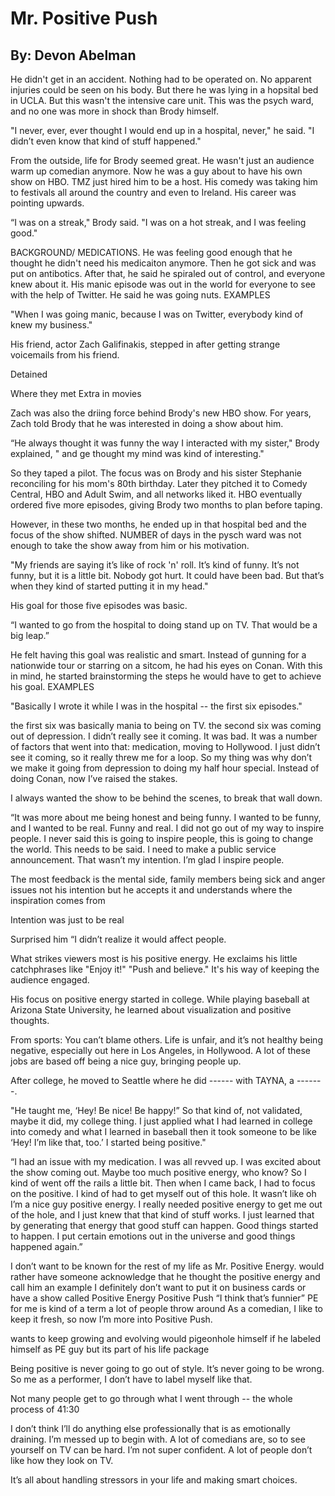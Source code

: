 # Mr. Positive Push 

## By: Devon Abelman 


He didn't get in an accident. Nothing had to be operated on. No apparent injuries could be seen on his body. But there he was lying in a hopsital bed in UCLA. But this wasn't the intensive care unit. This was the psych ward, and no one was more in shock than Brody himself. 

"I never, ever, ever thought I would end up in a hospital, never," he said. "I didn’t even know that kind of stuff happened." 

From the outside, life for Brody seemed great. He wasn't just an audience warm up comedian anymore. Now he was a guy about to have his own show on HBO. TMZ just hired him to be a host. His comedy was taking him to festivals all around the country and even to Ireland. His career was pointing upwards. 

“I was on a streak," Brody said. "I was on a hot streak, and I was feeling good."


BACKGROUND/ MEDICATIONS. He was feeling good enough that he thought he didn't need his medicaiton anymore. Then he got sick and was put on antibotics. After that, he said he spiraled out of control, and everyone knew about it. His manic episode was out in the world for everyone to see with the help of Twitter. He said he was going nuts. EXAMPLES 


"When I was going manic, because I was on Twitter, everybody kind of knew my business." 

His friend, actor Zach Galifinakis, stepped in after getting strange voicemails from his friend. 

Detained 
  
  Where they met 
  Extra in movies 
  
Zach was also the driing force behind Brody's new HBO show. For years, Zach told Brody that he was interested in doing a show about him. 

“He always thought it was funny the way I interacted with my sister," Brody explained, " and ge thought my mind was kind of interesting." 

So they taped a pilot. The focus was on Brody and his sister Stephanie reconciling for his mom's 80th birthday. Later they pitched it to Comedy Central, HBO and Adult Swim, and all networks liked it. HBO eventually ordered five more episodes, giving Brody two months to plan before taping. 

However, in these two months, he ended up in that hospital bed and the focus of the show shifted. NUMBER of days in the pysch ward was not enough to take the show away from him or his motivation. 

"My friends are saying it’s like of rock 'n' roll. It’s kind of funny. It’s not funny, but it is a little bit. Nobody got hurt. It could have been bad. But that’s when they kind of started putting it in my head." 

His goal for those five episodes was basic.  

“I wanted to go from the hospital to doing stand up on TV. That would be a big leap.” 

He felt having this goal was realistic and smart. Instead of gunning for a nationwide tour or starring on a sitcom, he had his eyes on Conan. With this in mind, he started brainstorming the steps he would have to get to achieve his goal. EXAMPLES

"Basically I wrote it while I was in the hospital -- the first six episodes."  

the first six was basically mania to being on TV. the second six was coming out of depression. I didn’t really see it coming. It was bad. It was a number of factors that went into that: medication, moving to Hollywood. I just didn’t see it coming, so it really threw me for a loop. So my thing was why don’t we make it going from depression to doing my half hour special. Instead of doing Conan, now I’ve raised the stakes. 

I always wanted the show to be behind the scenes, to break that wall down.  

“It was more about me being honest and being funny. I wanted to be funny, and I wanted to be real. Funny and real. I did not go out of my way to inspire people. I never said this is going to inspire people, this is going to change the world. This needs to be said. I need to make a public service announcement. That wasn’t my intention. I’m glad I inspire people. 

The most feedback is the mental side, family members being sick and anger issues 
	not his intention but he accepts it and understands where the inspiration comes from 

Intention was just to be real 

Surprised him “I didn’t realize it would affect people. 

What strikes viewers most is his positive energy. He exclaims his little catchphrases like "Enjoy it!" "Push and believe." It's his way of keeping the audience engaged. 

His focus on positive energy started in college. While playing baseball at Arizona State University, he learned about visualization and positive thoughts. 

From sports: 
You can’t blame others. Life is unfair, and it’s not healthy being negative, especially out here in Los Angeles, in Hollywood. A lot of these jobs are based off being a nice guy, bringing people up. 

After college, he moved to Seattle where he did ------ with TAYNA, a -------. 

"He taught me, ‘Hey! Be nice! Be happy!” So that kind of, not validated, maybe it did, my college thing. I just applied what I had learned in college into comedy and what I learned in baseball then it took someone to be like ‘Hey! I’m like that, too.’ I started being positive." 


“I had an issue with my medication. I was all revved up. I was excited about the show coming out. Maybe too much positive energy, who know? So I kind of went off the rails a little bit. Then when I came back, I had to focus on the positive. I kind of had to get myself out of this hole. It wasn’t like oh I’m a nice guy positive energy. I really needed positive energy to get me out of the hole, and I just knew that that kind of stuff works. I just learned that by generating that energy that good stuff can happen. Good things started to happen. I put certain emotions out in the universe and good things happened again.” 


I don’t want to be known for the rest of my life as Mr. Positive Energy. 
	would rather have someone acknowledge that he thought the positive energy and call him an example 
I definitely don’t want to put it on business cards or have a show called Positive Energy 
	Positive Push “I think that’s funnier” 
PE for me is kind of a term a lot of people throw around 
As a comedian, I like to keep it fresh, so now I’m more into Positive Push. 

wants to keep growing and evolving 
would pigeonhole himself if he labeled himself as PE guy 
but its part of his life package 

Being positive is never going to go out of style. It’s never going to be wrong. So me as a performer, I don’t have to label myself like that. 


Not many people get to go through what I went through -- the whole process of 41:30

I don’t think I’ll do anything else professionally that is as emotionally draining. I’m messed up to begin with. A lot of comedians are, so to see yourself on TV can be hard. I’m not super confident. A lot of people don’t like how they look on TV. 

It’s all about handling stressors in your life and making smart choices. 

